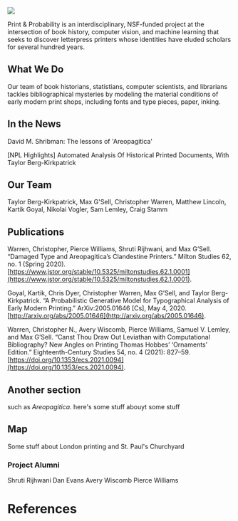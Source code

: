 <a href="https://juncture-digital.org"><img src="https://juncture-digital.org/images/ve-button.png"></a>

<param ve-config
       title="Print & Probability"
       banner="https://upload.wikimedia.org/wikipedia/commons/thumb/8/81/AtelierTypographie-AVonWerdt.jpg/1280px-AtelierTypographie-AVonWerdt.jpg"
       layout="vertical">

<!-- banner="https://hrc.contentdm.oclc.org/digital/iiif/p15878coll17/10666/185,160,1048,454/full/0/default.jpg"
              layout="vertical"> -->

<!-- Entities discussed throughout the essay are typically defined before the essay text and
     are thus available in all text.  Entity identifiers (QIDs) can be found in either
     Wikipedia or Wikidata (https://www.wikidata.org)> -->
<param ve-entity eid="Q642635"> <!-- Areopagitica -->
<param ve-entity eid="Q72759598"> <!-- David Shribman -->
<param ve-entity eid="Q64026160"> <!-- St. Paul's Churchyard -->
<param ve-entity eid="Q36600"> <!-- The Hague -->

Print & Probability
is an interdisciplinary, NSF-funded project at the intersection of book history, computer vision, and machine learning that seeks to discover letterpress printers whose identities have eluded scholars for several hundred years.
<param ve-image
       label="John Milton's 1644 pamphlet Areopagitica"
       description="1644 pamphlet by John Milton"
       license="public domain"
       url="https://hrc.contentdm.oclc.org/digital/iiif/p15878coll17/10666/179,186,1092,519/full/0/default.jpg">


## What We Do

Our team of book historians, statistians, computer scientists, and librarians tackles bibliographical mysteries by modeling the material conditions of early modern print shops, including <span data-mouseover-image-zoomto="372,330,373,337">fonts and type pieces</span>, <span data-mouseover-image-zoomto="630,452,373,337">paper</span>, <span data-mouseover-image-zoomto="704,417,259,234">inking</span>.
<param ve-image
url="https://upload.wikimedia.org/wikipedia/commons/thumb/8/81/AtelierTypographie-AVonWerdt.jpg/1280px-AtelierTypographie-AVonWerdt.jpg">

## In the News

David M. Shribman: The lessons of 'Areopagitica'
<param ve-iframe src="https://www.post-gazette.com/opinion/david-shribman/2019/11/24/Carnegie-Mellon-University-John-Milton-Areopagitica-document-analysis-Christopher-Warren/stories/201911240029">


[NPL Highlights] Automated Analysis Of Historical Printed Documents, With Taylor Berg-Kirkpatrick
<param ve-iframe src="https://w.soundcloud.com/player/?url=https%3A//api.soundcloud.com/tracks/719460085&color=%23ff5500&auto_play=false&hide_related=false&show_comments=true&show_user=true&show_reposts=false&show_teaser=true&visual=true">

## Our Team

Taylor Berg-Kirkpatrick, Max G'Sell, Christopher Warren, Matthew Lincoln, Kartik Goyal, Nikolai Vogler, Sam Lemley, Craig Stamm





## Publications

Warren, Christopher, Pierce Williams, Shruti Rijhwani, and Max G’Sell. “Damaged Type and Areopagitica’s Clandestine Printers.” Milton Studies 62, no. 1 (Spring 2020). [https://www.jstor.org/stable/10.5325/miltonstudies.62.1.0001](https://www.jstor.org/stable/10.5325/miltonstudies.62.1.0001).
<param ve-iframe src="https://doi.org/10.1353/mlt.2020.0005">

Goyal, Kartik, Chris Dyer, Christopher Warren, Max G’Sell, and Taylor Berg-Kirkpatrick. “A Probabilistic Generative Model for Typographical Analysis of Early Modern Printing.” ArXiv:2005.01646 [Cs], May 4, 2020. [http://arxiv.org/abs/2005.01646](http://arxiv.org/abs/2005.01646).
<param ve-iframe src="https://arxiv.org/pdf/2005.01646.pdf">


Warren, Christopher N., Avery Wiscomb, Pierce Williams, Samuel V. Lemley, and Max G’Sell. “Canst Thou Draw Out Leviathan with Computational Bibliography? New Angles on Printing Thomas Hobbes’ ‘Ornaments’ Edition.” Eighteenth-Century Studies 54, no. 4 (2021): 827–59. [https://doi.org/10.1353/ecs.2021.0094](https://doi.org/10.1353/ecs.2021.0094).
<param ve-iframe src="https://doi.org/10.1353/ecs.2021.0094">







## Another section

such as _Areopagitica_.
here's some stuff abouyt some stuff

<param ve-compare curtain
       url="https://www.cmu.edu/dietrich/news/news-stories/2019/november/images/milton-mystery-figure-sketch3-2000x1000-min.jpg">
<param ve-compare curtain
url="https://hrc.contentdm.oclc.org/digital/iiif/p15878coll17/10666/185,160,1048,454/full/0/default.jpg">


<param ve-graphic
       url="https://www.cmu.edu/dietrich/news/news-stories/2019/november/images/milton-mystery-figure-sketch3-2000x1000-min.jpg">



<param ve-image
       url="https://hrc.contentdm.oclc.org/digital/iiif/p15878coll17/10666/full/full/0/default.jpg">


## Map

Some stuff about London printing and St. Paul's Churchyard
<param ve-map center="Q105038089" zoom="11" prefer-geojson>

### Project Alumni

Shruti Rijhwani
Dan Evans
Avery Wiscomb
Pierce Williams

# References

[^1]: [Wikipedia: Girl with a Pearl Earring](https://en.wikipedia.org/wiki/Girl_with_a_Pearl_Earring)
